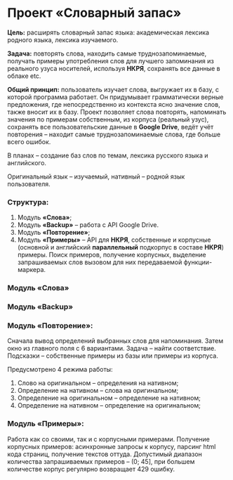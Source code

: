 # Проект «Словарный запас»

**Цель:** расширять словарный запас языка: академическая лексика родного языка, лексика изучаемого.

**Задача:** повторять слова, находить самые труднозапоминаемые, получать примеры употребления слов для лучшего 
запоминания из реального узуса носителей, используя **НКРЯ**, сохранять все данные в облаке etc.

**Общий принцип:** пользователь изучает слова, выгружает их в базу, с которой программа работает. 
Он придумывает грамматически верные предложения, где непосредственно из контекста ясно значение слов, 
также вносит их в базу. Проект позволяет слова повторять, напоминать значения по примерам собственным, 
из корпуса (реальный узус), сохранять все пользовательские данные в **Google Drive**, ведёт 
учёт повторения – находит самые труднозапоминаемые слова, где больше всего ошибок.
 
В планах – создание баз слов по темам, лексика русского языка и английского.

Оригинальный язык – изучаемый, нативный – родной язык пользователя.

### Структура:
1. Модуль **«Слова»**;
2. Модуль **«Backup»** – работа с API Google Drive.
3. Модуль **«Повторение»**;
4. Модуль **«Примеры»** – API для **НКРЯ**, собственные и корпусные (основной и английский **параллельный** 
подкорпус в составе **НКРЯ**) примеры. Поиск примеров, получение корпусных, выделение запрашиваемых слов вызовом для 
них передаваемой функции-маркера.

### Модуль «Слова»
### Модуль «Backup»
### Модуль «Повторение»:
Сначала вывод определений выбранных слов для напоминания. Затем окно из главного поля с 6 вариантами. Задача – найти 
соответствие. 
Подсказки – собственные примеры из базы или примеры из корпуса. 

Предусмотрено 4 режима работы:
1. Слово на оригинальном – определения на нативном;
2. Определение на нативном – слова на оригинальном;
3. Определение на оригинальном – определение на нативном;
4. Определение на нативном – определение на оригинальном;

### Модуль «Примеры»:
Работа как со своими, так и с корпусными примерами. Получение корпусных примеров: асинхронные запросы к корпусу, парсинг
html кода страниц, получение текстов оттуда. Допустимый диапазон количества запрашиваемых примеров – (0; 45],
при большем количестве корпус регулярно возвращает 429 ошибку. 
 
